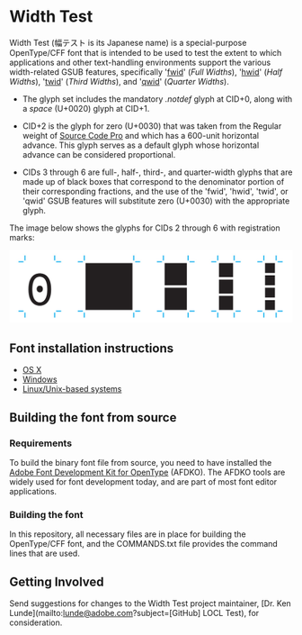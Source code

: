 # Width Test

Width Test (&#x5E45;&#x30C6;&#x30B9;&#x30C8; is its Japanese name) is a special-purpose OpenType/CFF font that is intended to be used to test the extent to which applications and other text-handling environments support the various width-related GSUB features, specifically '[fwid](https://www.microsoft.com/typography/otspec/features_fj.htm#fwid)' (*Full Widths*), '[hwid](https://www.microsoft.com/typography/otspec/features_fj.htm#hwid)' (*Half Widths*), '[twid](https://www.microsoft.com/typography/otspec/features_pt.htm#twid)' (*Third Widths*), and '[qwid](https://www.microsoft.com/typography/otspec/features_pt.htm#qwid)' (*Quarter Widths*).

* The glyph set includes the mandatory *.notdef* glyph at CID+0, along with a *space* (U+0020) glyph at CID+1.

* CID+2 is the glyph for zero (U+0030) that was taken from the Regular weight of [Source Code Pro](https://github.com/adobe-fonts/source-code-pro/) and which has a 600-unit horizontal advance. This glyph serves as a default glyph whose horizontal advance can be considered proportional.

* CIDs 3 through 6 are full-, half-, third-, and quarter-width glyphs that are made up of black boxes that correspond to the denominator portion of their corresponding fractions, and the use of the 'fwid', 'hwid', 'twid', or 'qwid' GSUB features will substitute zero (U+0030) with the appropriate glyph.

The image below shows the glyphs for CIDs 2 through 6 with registration marks:

![alt text](https://raw.githubusercontent.com/adobe-fonts/width-test/master/resources/width-test.png "img-View")

## Font installation instructions

* [OS X](http://support.apple.com/kb/HT2509)
* [Windows](http://windows.microsoft.com/en-us/windows-vista/install-or-uninstall-fonts)
* [Linux/Unix-based systems](https://github.com/adobe-fonts/source-code-pro/issues/17#issuecomment-8967116)

## Building the font from source

### Requirements

To build the binary font file from source, you need to have installed the [Adobe Font Development Kit for OpenType](http://www.adobe.com/devnet/opentype/afdko.html) (AFDKO). The AFDKO tools are widely used for font development today, and are part of most font editor applications.

### Building the font

In this repository, all necessary files are in place for building the OpenType/CFF font, and the COMMANDS.txt file provides the command lines that are used.

## Getting Involved

Send suggestions for changes to the Width Test project maintainer, [Dr. Ken Lunde](mailto:lunde@adobe.com?subject=[GitHub] LOCL Test), for consideration.
